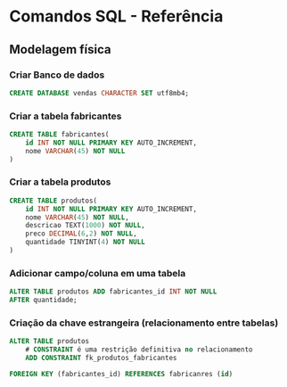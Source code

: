 # Comandos SQL - Referência
<!--_____________________________________________________ -->
## Modelagem física

### Criar Banco de dados

```sql
CREATE DATABASE vendas CHARACTER SET utf8mb4;
```

### Criar a tabela fabricantes
```sql
CREATE TABLE fabricantes(
    id INT NOT NULL PRIMARY KEY AUTO_INCREMENT,
    nome VARCHAR(45) NOT NULL
)
```
### Criar a tabela produtos
```sql
CREATE TABLE produtos(
    id INT NOT NULL PRIMARY KEY AUTO_INCREMENT,
    nome VARCHAR(45) NOT NULL,
    descricao TEXT(1000) NOT NULL,
    preco DECIMAL(6,2) NOT NULL,
    quantidade TINYINT(4) NOT NULL
)
```

### Adicionar campo/coluna em uma tabela
```sql
ALTER TABLE produtos ADD fabricantes_id INT NOT NULL
AFTER quantidade;
```

### Criação da chave estrangeira (relacionamento entre tabelas)
```sql
ALTER TABLE produtos
    # CONSTRAINT é uma restrição definitiva no relacionamento
    ADD CONSTRAINT fk_produtos_fabricantes

FOREIGN KEY (fabricantes_id) REFERENCES fabricanres (id)
```

